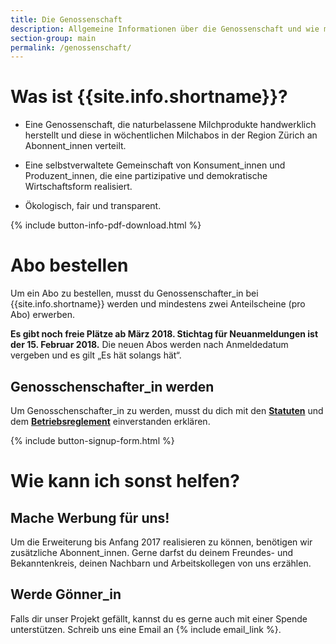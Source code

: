 ```yaml
---
title: Die Genossenschaft
description: Allgemeine Informationen über die Genossenschaft und wie man Genossenschafter_in werden kann
section-group: main
permalink: /genossenschaft/
---
```


# Was ist {{site.info.shortname}}?

- Eine Genossenschaft, die naturbelassene Milchprodukte handwerklich
herstellt und diese in wöchentlichen Milchabos in der Region Zürich an
Abonnent_innen verteilt.

- Eine selbstverwaltete Gemeinschaft von Konsument_innen und
Produzent_innen, die eine partizipative und demokratische
Wirtschaftsform realisiert.

- Ökologisch, fair und transparent.

{% include button-info-pdf-download.html %}

# Abo bestellen

Um ein Abo zu bestellen, musst du Genossenschafter_in bei
{{site.info.shortname}} werden und mindestens zwei Anteilscheine (pro
Abo) erwerben.

**Es gibt noch freie Plätze ab März 2018. Stichtag für Neuanmeldungen
ist der 15. Februar 2018.** Die neuen Abos werden nach Anmeldedatum
vergeben und es gilt „Es hät solangs hät“.

## Genosschenschafter_in werden

Um Genosschenschafter_in zu werden, musst du dich mit den
[**Statuten**](statuten) und dem
[**Betriebsreglement**](betriebsreglement) einverstanden erklären.

{% include button-signup-form.html %}

# Wie kann ich sonst helfen?

## Mache Werbung für uns!

Um die Erweiterung bis Anfang 2017 realisieren zu können, benötigen wir
zusätzliche Abonnent_innen. Gerne darfst du deinem Freundes- und Bekanntenkreis,
deinen Nachbarn und Arbeitskollegen von uns erzählen.

## Werde Gönner_in

Falls dir unser Projekt gefällt, kannst du es gerne auch mit einer
Spende unterstützen. Schreib uns eine Email an {% include email_link %}.
